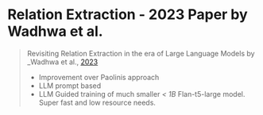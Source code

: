 # Relation Extraction - 2023 Paper by Wadhwa et al.

> Revisiting Relation Extraction in the era of Large Language Models by _Wadhwa et al., [2023](https://aclanthology.org/2023.acl-long.868.pdf#page=10&zoom=100,88,677)
> 
> - Improvement over Paolinis approach
> - LLM prompt based
> - LLM Guided training of much smaller _< 1B_ Flan-t5-large model. Super fast and low resource needs.

